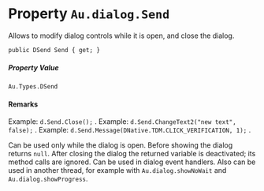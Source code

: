 # Property `Au.dialog.Send`

Allows to modify dialog controls while it is open, and close the dialog.

```
public DSend Send { get; }
```

##### Property Value

`Au.Types.DSend`

#### Remarks

Example: `d.Send.Close();` . Example: `d.Send.ChangeText2("new text", false);` . Example: `d.Send.Message(DNative.TDM.CLICK_VERIFICATION, 1);` .

Can be used only while the dialog is open. Before showing the dialog returns `null`. After closing the dialog the returned variable is deactivated; its method calls are ignored. Can be used in dialog event handlers. Also can be used in another thread, for example with `Au.dialog.showNoWait` and `Au.dialog.showProgress`.